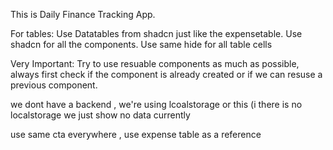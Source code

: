 This is Daily Finance Tracking App.

For tables:
Use Datatables from shadcn just like the expensetable.
Use shadcn for all the components.
Use same hide for all table cells

Very Important: Try to use resuable components as much as possible, always first check if the component is already created or if we can resuse a previous component.

we dont have a backend , we're using lcoalstorage or this (i there is no localstorage we just show no data currently

use same cta everywhere , use expense table as a reference
